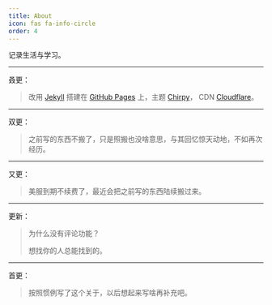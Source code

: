 ```yaml
---
title: About
icon: fas fa-info-circle
order: 4
---
```


记录生活与学习。

---

叒更：

> 改用 [Jekyll](https://jekyllrb.com) 搭建在 [GitHub Pages](https://pages.github.com) 上，主题 [Chirpy](https://github.com/cotes2020/jekyll-theme-chirpy)， CDN [Cloudflare](https://www.cloudflare.com)。

---

双更：

> 之前写的东西不搬了，只是照搬也没啥意思，与其回忆惊天动地，不如再次经历。

---

又更：

> 美服到期不续费了，最近会把之前写的东西陆续搬过来。

---

更新：

> 为什么没有评论功能？
>
> 想找你的人总能找到的。

---

首更：

> 按照惯例写了这个关于，以后想起来写啥再补充吧。
